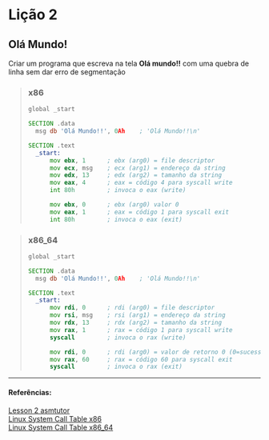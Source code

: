 # **Lição 2**
## **Olá Mundo!**

Criar um programa que escreva na tela **Olá mundo!!** com uma quebra de linha sem dar erro de segmentação

> ### x86
> ```asm
> global _start
> 
> SECTION .data
>   msg db 'Olá Mundo!!', 0Ah    ; 'Olá Mundo!!\n'
> 
> SECTION .text
>   _start:
>       mov ebx, 1      ; ebx (arg0) = file descriptor
>       mov ecx, msg    ; ecx (arg1) = endereço da string
>       mov edx, 13     ; edx (arg2) = tamanho da string
>       mov eax, 4      ; eax = código 4 para syscall write
>       int 80h         ; invoca o eax (write)
> 
>       mov ebx, 0      ; ebx (arg0) valor 0
>       mov eax, 1      ; eax = código 1 para syscall exit
>       int 80h         ; invoca o eax (exit)
> ```


> ### x86_64
> ```asm
> global _start
> 
> SECTION .data
>   msg db 'Olá Mundo!!', 0Ah    ; 'Olá Mundo!!\n'
> 
> SECTION .text
>   _start:
>       mov rdi, 0      ; rdi (arg0) = file descriptor
>       mov rsi, msg    ; rsi (arg1) = endereço da string
>       mov rdx, 13     ; rdx (arg2) = tamanho da string
>       mov rax, 1      ; rax = código 1 para syscall write
>       syscall         ; invoca o rax (write)
> 
>       mov rdi, 0      ; rdi (arg0) = valor de retorno 0 (0=sucesso | diferente de 0=erro)
>       mov rax, 60     ; rax = código 60 para syscall exit
>       syscall         ; invoca o rax (exit)
> ```

***
#### **Referências:** <br>
[Lesson 2 asmtutor](https://asmtutor.com/#lesson2)<br>
[Linux System Call Table x86](https://chromium.googlesource.com/chromiumos/docs/+/master/constants/syscalls.md#x86-32_bit)<br>
[Linux System Call Table x86_64](https://chromium.googlesource.com/chromiumos/docs/+/master/constants/syscalls.md#x86_64-64_bit)